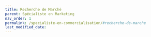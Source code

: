 ```yaml
---
title: Recherche de Marché
parent: Spécialiste en Marketing 
nav_order: 1
permalink: /specialiste-en-commercialisation/#recherche-de-marche
last_modified_date:
---
```

